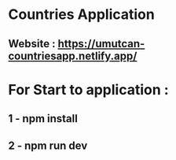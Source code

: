   # Countries Application
    
  ## Website : https://umutcan-countriesapp.netlify.app/


  # For Start to application :
  ## 1 - npm install
  ## 2 - npm run dev
